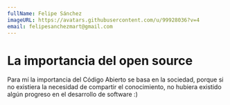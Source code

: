 ```yaml
---
fullName: Felipe Sánchez
imageURL: https://avatars.githubusercontent.com/u/99928036?v=4
email: felipesanchezmart@gmail.com
---
```


# La importancia del open source

Para mí la importancia del Código Abierto se basa en la sociedad, porque si no existiera la necesidad de compartir el conocimiento, no hubiera existido algún progreso en el desarrollo de software :)